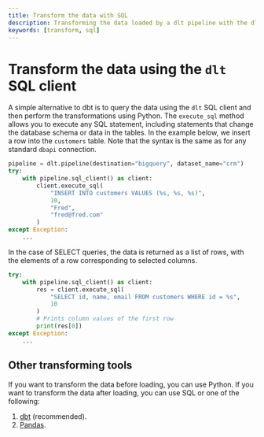 ```yaml
---
title: Transform the data with SQL
description: Transforming the data loaded by a dlt pipeline with the dlt SQL client
keywords: [transform, sql]
---
```


# Transform the data using the `dlt` SQL client

A simple alternative to dbt is to query the data using the `dlt` SQL client and then perform the
transformations using Python. The `execute_sql` method allows you to execute any SQL statement,
including statements that change the database schema or data in the tables. In the example below, we
insert a row into the `customers` table. Note that the syntax is the same as for any standard `dbapi`
connection.

```py
pipeline = dlt.pipeline(destination="bigquery", dataset_name="crm")
try:
    with pipeline.sql_client() as client:
        client.execute_sql(
            "INSERT INTO customers VALUES (%s, %s, %s)",
            10,
            "Fred",
            "fred@fred.com"
        )
except Exception:
    ...
```

In the case of SELECT queries, the data is returned as a list of rows, with the elements of a row
corresponding to selected columns.

```py
try:
    with pipeline.sql_client() as client:
        res = client.execute_sql(
            "SELECT id, name, email FROM customers WHERE id = %s",
            10
        )
        # Prints column values of the first row
        print(res[0])
except Exception:
    ...
```

## Other transforming tools

If you want to transform the data before loading, you can use Python. If you want to transform the
data after loading, you can use SQL or one of the following:

1. [dbt](dbt/dbt.md) (recommended).
2. [Pandas](pandas.md).

